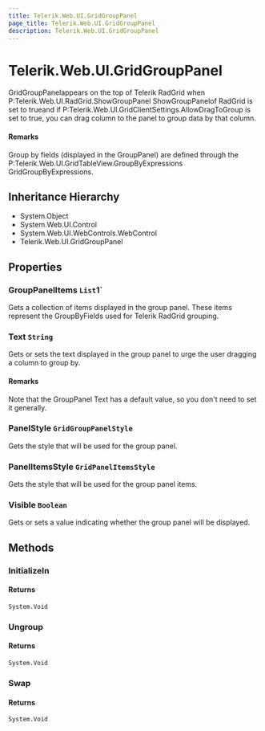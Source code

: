 ```yaml
---
title: Telerik.Web.UI.GridGroupPanel
page_title: Telerik.Web.UI.GridGroupPanel
description: Telerik.Web.UI.GridGroupPanel
---
```


# Telerik.Web.UI.GridGroupPanel

GridGroupPanelappears on the top of Telerik RadGrid
                when P:Telerik.Web.UI.RadGrid.ShowGroupPanel ShowGroupPanelof RadGrid is set to
                trueand if P:Telerik.Web.UI.GridClientSettings.AllowDragToGroup is set to true, you can drag column to the panel to group data by
                that column.

#### Remarks
Group by fields (displayed in the GroupPanel) are defined through the
                P:Telerik.Web.UI.GridTableView.GroupByExpressions GridGroupByExpressions.

## Inheritance Hierarchy

* System.Object
* System.Web.UI.Control
* System.Web.UI.WebControls.WebControl
* Telerik.Web.UI.GridGroupPanel

## Properties

###  GroupPanelItems `List`1`

Gets a collection of items displayed in the group panel. These items represent
            the GroupByFields used for Telerik RadGrid
            grouping.

###  Text `String`

Gets or sets the text displayed in the group panel to urge the user dragging a
            column to group by.

#### Remarks
Note that the GroupPanel Text has a default value, so you don't need to set it
            generally.

###  PanelStyle `GridGroupPanelStyle`

Gets the style that will be used for the group panel.

###  PanelItemsStyle `GridPanelItemsStyle`

Gets the style that will be used for the group panel items.

###  Visible `Boolean`

Gets or sets a value indicating whether the group panel will be displayed.

## Methods

###  InitializeIn

#### Returns

`System.Void` 

###  Ungroup

#### Returns

`System.Void` 

###  Swap

#### Returns

`System.Void` 

